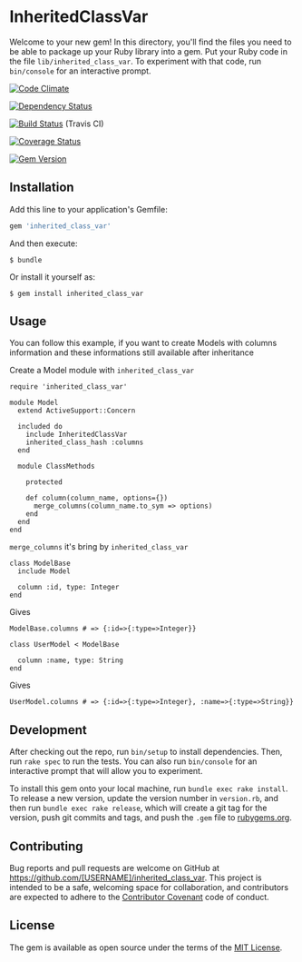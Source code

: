 # InheritedClassVar

Welcome to your new gem! In this directory, you'll find the files you need to be able to package up your Ruby library into a gem. Put your Ruby code in the file `lib/inherited_class_var`. To experiment with that code, run `bin/console` for an interactive prompt.

[![Code Climate](https://codeclimate.com/github/FinalCAD/inherited_class_var.png)](https://codeclimate.com/github/FinalCAD/inherited_class_var)

[![Dependency Status](https://gemnasium.com/FinalCAD/inherited_class_var.svg)](https://gemnasium.com/FinalCAD/inherited_class_var)

[![Build Status](https://travis-ci.org/FinalCAD/inherited_class_var.svg?branch=master)](https://travis-ci.org/FinalCAD/inherited_class_var) (Travis CI)

[![Coverage Status](https://coveralls.io/repos/FinalCAD/inherited_class_var/badge.svg?branch=master&service=github)](https://coveralls.io/github/FinalCAD/inherited_class_var?branch=master)

[![Gem Version](https://badge.fury.io/rb/inherited_class_var.svg)](http://badge.fury.io/rb/inherited_class_var)


## Installation

Add this line to your application's Gemfile:

```ruby
gem 'inherited_class_var'
```

And then execute:

    $ bundle

Or install it yourself as:

    $ gem install inherited_class_var

## Usage

You can follow this example, if you want to create Models with columns information and these informations still available after inheritance

Create a Model module with `inherited_class_var`

```
require 'inherited_class_var'

module Model
  extend ActiveSupport::Concern

  included do
    include InheritedClassVar
    inherited_class_hash :columns
  end

  module ClassMethods

    protected

    def column(column_name, options={})
      merge_columns(column_name.to_sym => options)
    end
  end
end
```

`merge_columns` it's bring by `inherited_class_var`

```
class ModelBase
  include Model

  column :id, type: Integer
end
```

Gives
```
ModelBase.columns # => {:id=>{:type=>Integer}}
```

```
class UserModel < ModelBase

  column :name, type: String
end
```

Gives
```
UserModel.columns # => {:id=>{:type=>Integer}, :name=>{:type=>String}}
```

## Development

After checking out the repo, run `bin/setup` to install dependencies. Then, run `rake spec` to run the tests. You can also run `bin/console` for an interactive prompt that will allow you to experiment.

To install this gem onto your local machine, run `bundle exec rake install`. To release a new version, update the version number in `version.rb`, and then run `bundle exec rake release`, which will create a git tag for the version, push git commits and tags, and push the `.gem` file to [rubygems.org](https://rubygems.org).

## Contributing

Bug reports and pull requests are welcome on GitHub at https://github.com/[USERNAME]/inherited_class_var. This project is intended to be a safe, welcoming space for collaboration, and contributors are expected to adhere to the [Contributor Covenant](contributor-covenant.org) code of conduct.


## License

The gem is available as open source under the terms of the [MIT License](http://opensource.org/licenses/MIT).
